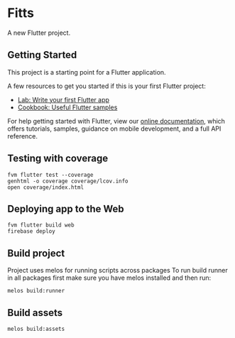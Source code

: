 # Fitts

A new Flutter project.

## Getting Started

This project is a starting point for a Flutter application.

A few resources to get you started if this is your first Flutter project:

- [Lab: Write your first Flutter app](https://flutter.dev/docs/get-started/codelab)
- [Cookbook: Useful Flutter samples](https://flutter.dev/docs/cookbook)

For help getting started with Flutter, view our
[online documentation](https://flutter.dev/docs), which offers tutorials,
samples, guidance on mobile development, and a full API reference.

## Testing with coverage

```
fvm flutter test --coverage
genhtml -o coverage coverage/lcov.info
open coverage/index.html
```

## Deploying app to the Web

```
fvm flutter build web
firebase deploy
```

## Build project

Project uses melos for running scripts across packages
To run build runner in all packages first make sure you have melos
installed and then run:

```
melos build:runner

```

## Build assets

```
melos build:assets
```